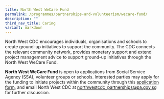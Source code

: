 ```yaml
---
title: North West WeCare Fund
permalink: /programmes/partnerships-and-volunteerism/wecare-fund/
description: ""
third_nav_title: Caring
variant: markdown
---
```

North West CDC encourages individuals, organisations and schools to create ground-up initiatives to support the community. The CDC connects the relevant community network, provides monetary support and extend project management advice to support ground-up initiatives through the North West WeCare Fund. 

**North West WeCare Fund** is open to applications from Social Service Agency (SSA), volunteer groups or schools. Interested parties may apply for the funding to initiate projects within the community through this [application form](/files/Application_Form___North_West_WeCare_Fund__FY24__Updated_June_.pdf), and email North West CDC at northwestcdc_partnerships@pa.gov.sg for further discussion.